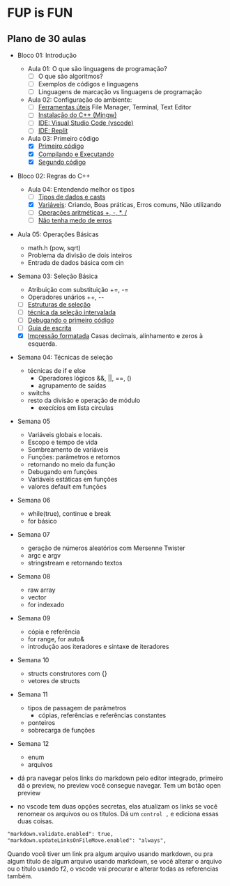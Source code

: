 # FUP is FUN

## Plano de 30 aulas

- Bloco 01: Introdução
  - Aula 01: O que são linguagens de programação?
    - [ ] O que são algoritmos?
    - [ ] Exemplos de códigos e linguagens
    - [ ] Linguagens de marcação vs linguagens de programação
  - Aula 02: Configuração do ambiente:
    - [ ] [Ferramentas úteis](wiki/ferramentas_uteis.md) File Manager, Terminal, Text Editor
    - [ ] [Instalação do C++ (Mingw)](wiki/configure_cpp.md)
    - [ ] [IDE: Visual Studio Code (vscode)](wiki/configure_vscode.md)
    - [ ] [IDE: Replit](wiki/configure_replit.md)
  - Aula 03: Primeiro código
    - [x] [Primeiro código](wiki/primeiro_codigo.md)
    - [x] [Compilando e Executando](wiki/compilando.md)
    - [x] [Segundo código](wiki/segundo_codigo.md)
- Bloco 02: Regras do C++
  - Aula 04: Entendendo melhor os tipos
    - [ ] [Tipos de dados e casts](wiki/tipos.md)
    - [x] [Variáveis](wiki/boas_práticas_variáveis.md): Criando, Boas práticas, Erros comuns, Não utilizando
    - [ ] [Operações aritméticas +, -, *, /](wiki/operacoes.md)
    - [ ] [Não tenha medo de erros](wiki/erros_variaveis.md)
- Aula 05: Operações Básicas
  - math.h (pow, sqrt)
  - Problema da divisão de dois inteiros
  - Entrada de dados básica com cin
- Semana 03: Seleção Básica
  - Atribuição com substituição +=, -=
  - Operadores unários ++, --
  - [ ] [Estruturas de seleção](wiki/estruturas_de_selecao.md)
  - [ ] [técnica da seleção intervalada](wiki/tecnica_selecao_intervalada.md)
  - [ ] [Debugando o primeiro código](wiki/debugando.md)
  - [ ] [Guia de escrita](wiki/guia_de_estilo.md)
  - [x] [Impressão formatada](wiki/impressao_formatada.md) Casas decimais, alinhamento e zeros à esquerda.
- Semana 04: Técnicas de seleção
  - técnicas de if e else
    - Operadores lógicos &&, ||, ==, ()
    - agrupamento de saídas
  - switchs
  - resto da divisão e operação de módulo
    - execícios em lista circulas
- Semana 05
  - Variáveis globais e locais.
  - Escopo e tempo de vida
  - Sombreamento de variáveis
  - Funções: parâmetros e retornos
  - retornando no meio da função
  - Debugando em funções
  - Variáveis estáticas em funções
  - valores default em funções
- Semana 06
  - while(true), continue e break
  - for básico
- Semana 07
  - geração de números aleatórios com Mersenne Twister
  - argc e argv
  - stringstream e retornando textos
- Semana 08
  - raw array
  - vector
  - for indexado
- Semana 09
  - cópia e referência
  - for range, for auto&
  - introdução aos iteradores e sintaxe de iteradores
- Semana 10
  - structs construtores com {}
  - vetores de structs
- Semana 11
  - tipos de passagem de parâmetros
    - cópias, referências e referências constantes
  - ponteiros
  - sobrecarga de funções
- Semana 12
  - enum
  - arquivos
  
- dá pra navegar pelos links do markdown pelo editor integrado, primeiro dá o preview, no preview você consegue navegar. Tem um botão open preview
- no vscode tem duas opções secretas, elas atualizam os links se você renomear os arquivos ou os títulos. Dá um `control ,` e ediciona essas duas coisas.

```txt
"markdown.validate.enabled": true,
"markdown.updateLinksOnFileMove.enabled": "always",
```

Quando você tiver um link pra algum arquivo usando markdown, ou pra algum título de algum arquivo usando markdown, se você alterar o arquivo ou o título usando f2, o vscode vai procurar e alterar todas as referencias também.
